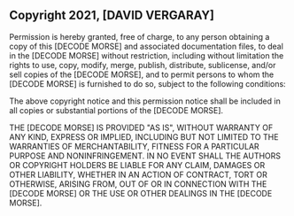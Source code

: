 ## Copyright 2021, [DAVID VERGARAY]

Permission is hereby granted, free of charge, to any person obtaining a copy of this [DECODE MORSE] and associated documentation files, to deal in the [DECODE MORSE] without restriction, including without limitation the rights to use, copy, modify, merge, publish, distribute, sublicense, and/or sell copies of the [DECODE MORSE], and to permit persons to whom the [DECODE MORSE] is furnished to do so, subject to the following conditions:

The above copyright notice and this permission notice shall be included in all copies or substantial portions of the [DECODE MORSE].

THE [DECODE MORSE] IS PROVIDED "AS IS", WITHOUT WARRANTY OF ANY KIND, EXPRESS OR IMPLIED, INCLUDING BUT NOT LIMITED TO THE WARRANTIES OF MERCHANTABILITY, FITNESS FOR A PARTICULAR PURPOSE AND NONINFRINGEMENT. IN NO EVENT SHALL THE AUTHORS OR COPYRIGHT HOLDERS BE LIABLE FOR ANY CLAIM, DAMAGES OR OTHER LIABILITY, WHETHER IN AN ACTION OF CONTRACT, TORT OR OTHERWISE, ARISING FROM, OUT OF OR IN CONNECTION WITH THE [DECODE MORSE] OR THE USE OR OTHER DEALINGS IN THE [DECODE MORSE].
